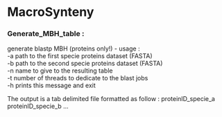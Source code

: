 # MacroSynteny

### Generate_MBH_table :

generate blastp MBH (proteins only!) - usage :   
-a path to the first specie proteins dataset (FASTA)   
-b path to the second specie proteins dataset (FASTA)   
-n name to give to the resulting table   
-t number of threads to dedicate to the blast jobs   
-h prints this message and exit   

The output is a tab delimited file formatted as follow :
proteinID_specie_a  proteinID_specie_b
...
